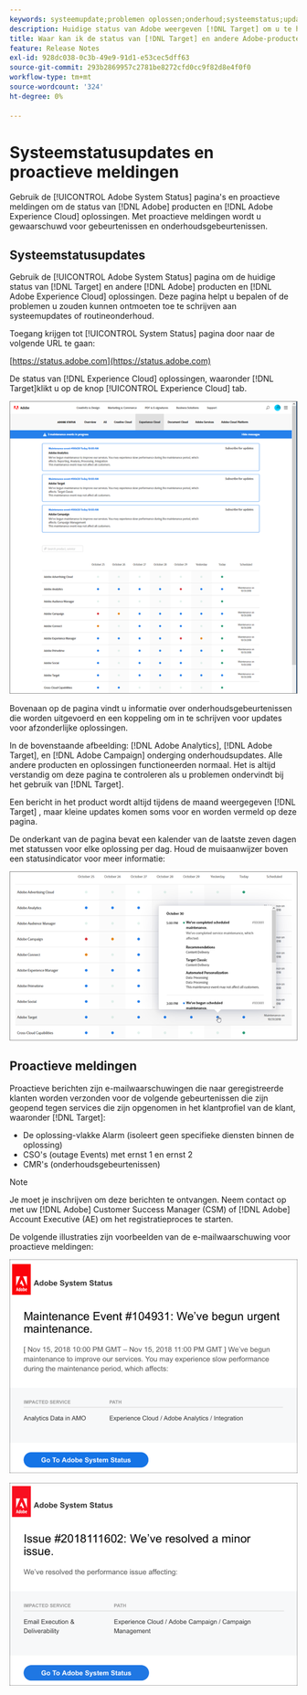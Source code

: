 ```yaml
---
keywords: systeemupdate;problemen oplossen;onderhoud;systeemstatus;update-status
description: Huidige status van Adobe weergeven [!DNL Target] om u te helpen bepalen of de problemen u zouden kunnen ontmoeten toe te schrijven zijn aan systeemupdates of routineonderhoud.
title: Waar kan ik de status van [!DNL Target] en andere Adobe-producten?
feature: Release Notes
exl-id: 928dc038-0c3b-49e9-91d1-e53cec5dff63
source-git-commit: 293b2869957c2781be8272cfd0cc9f82d8e4f0f0
workflow-type: tm+mt
source-wordcount: '324'
ht-degree: 0%

---
```


# Systeemstatusupdates en proactieve meldingen

Gebruik de [!UICONTROL Adobe System Status] pagina&#39;s en proactieve meldingen om de status van [!DNL Adobe] producten en [!DNL Adobe Experience Cloud] oplossingen. Met proactieve meldingen wordt u gewaarschuwd voor gebeurtenissen en onderhoudsgebeurtenissen.

## Systeemstatusupdates

Gebruik de [!UICONTROL Adobe System Status] pagina om de huidige status van [!DNL Target] en andere [!DNL Adobe] producten en [!DNL Adobe Experience Cloud] oplossingen. Deze pagina helpt u bepalen of de problemen u zouden kunnen ontmoeten toe te schrijven aan systeemupdates of routineonderhoud.

Toegang krijgen tot [!UICONTROL System Status] pagina door naar de volgende URL te gaan:

[https://status.adobe.com](https://status.adobe.com)

De status van [!DNL Experience Cloud] oplossingen, waaronder [!DNL Target]klikt u op de knop [!UICONTROL Experience Cloud] tab.

![system_status, afbeelding](assets/system_status.png)

Bovenaan op de pagina vindt u informatie over onderhoudsgebeurtenissen die worden uitgevoerd en een koppeling om in te schrijven voor updates voor afzonderlijke oplossingen.

In de bovenstaande afbeelding: [!DNL Adobe Analytics], [!DNL Adobe Target], en [!DNL Adobe Campaign] onderging onderhoudsupdates. Alle andere producten en oplossingen functioneerden normaal. Het is altijd verstandig om deze pagina te controleren als u problemen ondervindt bij het gebruik van [!DNL Target].

Een bericht in het product wordt altijd tijdens de maand weergegeven [!DNL Target] , maar kleine updates komen soms voor en worden vermeld op deze pagina.

De onderkant van de pagina bevat een kalender van de laatste zeven dagen met statussen voor elke oplossing per dag. Houd de muisaanwijzer boven een statusindicator voor meer informatie:

![system_status_indicator image](assets/system_status_indicator.png)

## Proactieve meldingen

Proactieve berichten zijn e-mailwaarschuwingen die naar geregistreerde klanten worden verzonden voor de volgende gebeurtenissen die zijn geopend tegen services die zijn opgenomen in het klantprofiel van de klant, waaronder [!DNL Target]:

* De oplossing-vlakke Alarm (isoleert geen specifieke diensten binnen de oplossing)
* CSO&#39;s (outage Events) met ernst 1 en ernst 2
* CMR&#39;s (onderhoudsgebeurtenissen)

>[!NOTE]
>
>Je moet je inschrijven om deze berichten te ontvangen. Neem contact op met uw [!DNL Adobe] Customer Success Manager (CSM) of [!DNL Adobe] Account Executive (AE) om het registratieproces te starten.

De volgende illustraties zijn voorbeelden van de e-mailwaarschuwing voor proactieve meldingen:

![Proactieve kennisgeving 1](/help/main/r-release-notes/assets/proactive-notification-1.png)

![Proactieve kennisgeving 2](/help/main/r-release-notes/assets/proactive-notification-2.png)
